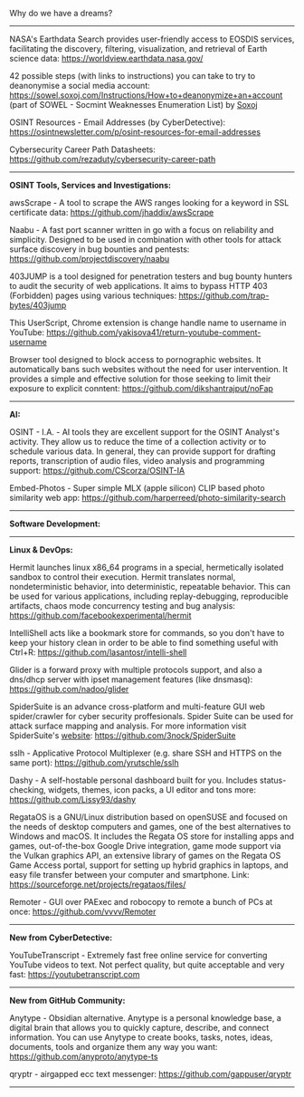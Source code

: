 
Why do we have a dreams?

----

NASA's Earthdata Search provides user-friendly access to EOSDIS services, facilitating the discovery, filtering, visualization, and retrieval of Earth science data: https://worldview.earthdata.nasa.gov/

42 possible steps (with links to instructions) you can take to try to deanonymise a social media account: https://sowel.soxoj.com/Instructions/How+to+deanonymize+an+account (part of SOWEL - Socmint Weaknesses Enumeration List) by [Soxoj](https://t.me/soxoj_insides)

OSINT Resources - Email Addresses (by CyberDetective): https://osintnewsletter.com/p/osint-resources-for-email-addresses

Cybersecurity Career Path Datasheets: https://github.com/rezaduty/cybersecurity-career-path

----

**OSINT Tools, Services and Investigations:**

awsScrape - A tool to scrape the AWS ranges looking for a keyword in SSL certificate data: https://github.com/jhaddix/awsScrape

Naabu - A fast port scanner written in go with a focus on reliability and simplicity. Designed to be used in combination with other tools for attack surface discovery in bug bounties and pentests: https://github.com/projectdiscovery/naabu

403JUMP is a tool designed for penetration testers and bug bounty hunters to audit the security of web applications. It aims to bypass HTTP 403 (Forbidden) pages using various techniques: https://github.com/trap-bytes/403jump

This UserScript, Chrome extension is change handle name to username in YouTube: https://github.com/yakisova41/return-youtube-comment-username

Browser tool designed to block access to pornographic websites. It automatically bans such websites without the need for user intervention. It provides a simple and effective solution for those seeking to limit their exposure to explicit conntent: https://github.com/dikshantrajput/noFap

----

**AI:**

OSINT - I.A. - AI tools they are excellent support for the OSINT Analyst's activity. They allow us to reduce the time of a collection activity or to schedule various data. In general, they can provide support for drafting reports, transcription of audio files, video analysis and programming support: https://github.com/CScorza/OSINT-IA

Embed-Photos - Super simple MLX (apple silicon) CLIP based photo similarity web app: https://github.com/harperreed/photo-similarity-search

---

**Software Development:**



----

**Linux & DevOps:**

Hermit launches linux x86_64 programs in a special, hermetically isolated sandbox to control their execution. Hermit translates normal, nondeterministic behavior, into deterministic, repeatable behavior. This can be used for various applications, including replay-debugging, reproducible artifacts, chaos mode concurrency testing and bug analysis: https://github.com/facebookexperimental/hermit

IntelliShell acts like a bookmark store for commands, so you don't have to keep your history clean in order to be able to find something useful with Ctrl+R: https://github.com/lasantosr/intelli-shell

Glider is a forward proxy with multiple protocols support, and also a dns/dhcp server with ipset management features (like dnsmasq): https://github.com/nadoo/glider

SpiderSuite is an advance cross-platform and multi-feature GUI web spider/crawler for cyber security proffesionals. Spider Suite can be used for attack surface mapping and analysis. For more information visit SpiderSuite's [website](https://spidersuite.github.io/): https://github.com/3nock/SpiderSuite

sslh - Applicative Protocol Multiplexer (e.g. share SSH and HTTPS on the same port): https://github.com/yrutschle/sslh

Dashy - A self-hostable personal dashboard built for you. Includes status-checking, widgets, themes, icon packs, a UI editor and tons more: https://github.com/Lissy93/dashy

RegataOS is a GNU/Linux distribution based on openSUSE and focused on the needs of desktop computers and games, one of the best alternatives to Windows and macOS. It includes the Regata OS store for installing apps and games, out-of-the-box Google Drive integration, game mode support via the Vulkan graphics API, an extensive library of games on the Regata OS Game Access portal, support for setting up hybrid graphics in laptops, and easy file transfer between your computer and smartphone.
Link: https://sourceforge.net/projects/regataos/files/

Remoter - GUI over PAExec and robocopy to remote a bunch of PCs at once: https://github.com/vvvv/Remoter

----

**New from CyberDetective:**

YouTubeTranscript - Extremely fast free online service for converting YouTube videos to text. Not perfect quality, but quite acceptable and very fast: https://youtubetranscript.com

----

**New from GitHub Community:**

Anytype - Obsidian alternative. Anytype is a personal knowledge base, a digital brain that allows you to quickly capture, describe, and connect information. You can use Anytype to create books, tasks, notes, ideas, documents, tools and organize them any way you want: https://github.com/anyproto/anytype-ts

qryptr - airgapped ecc text messenger: https://github.com/gappuser/qryptr

----

